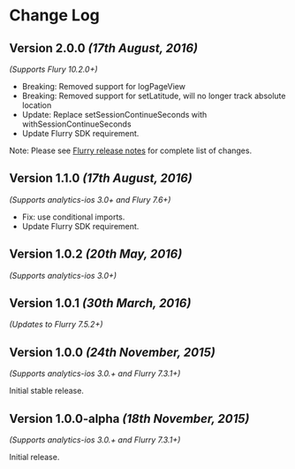 Change Log
==========

Version 2.0.0 *(17th August, 2016)*
-------------------------------------------
*(Supports Flury 10.2.0+)*

  * Breaking: Removed support for logPageView
  * Breaking: Removed support for setLatitude, will no longer track absolute location
  * Update: Replace setSessionContinueSeconds with withSessionContinueSeconds
  * Update Flurry SDK requirement.

  Note: Please see [Flurry release notes](https://developer.yahoo.com/flurry/docs/releasenotes/ios/#version-10-2-0-1-08-2020) for complete list of changes.

Version 1.1.0 *(17th August, 2016)*
-------------------------------------------
*(Supports analytics-ios 3.0+ and Flury 7.6+)*

  * Fix: use conditional imports.
  * Update Flurry SDK requirement.

Version 1.0.2 *(20th May, 2016)*
-------------------------------------------
*(Supports analytics-ios 3.0+)*

Version 1.0.1 *(30th March, 2016)*
-------------------------------------------
*(Updates to Flurry 7.5.2+)*

Version 1.0.0 *(24th November, 2015)*
-------------------------------------------
*(Supports analytics-ios 3.0.+ and Flurry 7.3.1+)*

Initial stable release.

Version 1.0.0-alpha *(18th November, 2015)*
-------------------------------------------
*(Supports analytics-ios 3.0.+ and Flurry 7.3.1+)*

Initial release.
